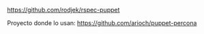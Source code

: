 https://github.com/rodjek/rspec-puppet

Proyecto donde lo usan: https://github.com/arioch/puppet-percona
